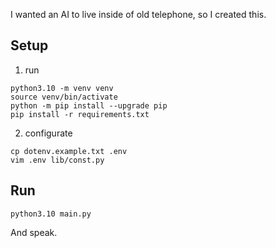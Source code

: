 I wanted an AI to live inside of old telephone, so I created this.

## Setup
1. run
```
python3.10 -m venv venv
source venv/bin/activate
python -m pip install --upgrade pip
pip install -r requirements.txt
```
2. configurate
```
cp dotenv.example.txt .env
vim .env lib/const.py
```

## Run
```
python3.10 main.py
```

And speak.
